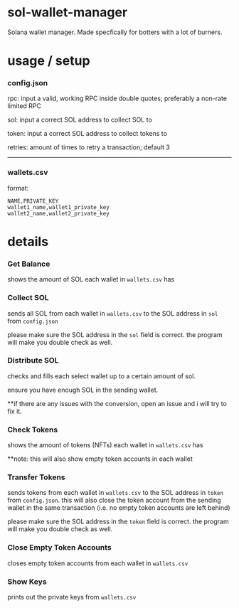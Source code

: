 # sol-wallet-manager
Solana wallet manager. Made specfically for botters with a lot of burners.

# usage / setup
### config.json
rpc: input a valid, working RPC inside double quotes; preferably a non-rate limited RPC

sol: input a correct SOL address to collect SOL to

token: input a correct SOL address to collect tokens to

retries: amount of times to retry a transaction; default 3

---

### wallets.csv
format:
```
NAME,PRIVATE_KEY
wallet1_name,wallet1_private_key
wallet2_name,wallet2_private_key
```

# details
### Get Balance
shows the amount of SOL each wallet in `wallets.csv` has

### Collect SOL
sends all SOL from each wallet in `wallets.csv` to the SOL address in `sol` from `config.json`

please make sure the SOL address in the `sol` field is correct. the program will make you double check as well.

### Distribute SOL
checks and fills each select wallet up to a certain amount of sol.

ensure you have enough SOL in the sending wallet.

**if there are any issues with the conversion, open an issue and i will try to fix it. 

### Check Tokens
shows the amount of tokens (NFTs) each wallet in `wallets.csv` has

**note: this will also show empty token accounts in each wallet

### Transfer Tokens
sends tokens from each wallet in `wallets.csv` to the SOL address in `token` from `config.json`. this will also close the token account from the sending wallet in the same transaction (i.e. no empty token accounts are left behind)

please make sure the SOL address in the `token` field is correct. the program will make you double check as well.

### Close Empty Token Accounts
closes empty token accounts from each wallet in `wallets.csv`

### Show Keys
prints out the private keys from `wallets.csv`
